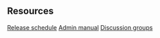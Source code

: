 ## Resources

[Release schedule](https://github.com/nextcloud/server/wiki/Maintenance-and-Release-Schedule)
[Admin manual](https://docs.nextcloud.com/server/17/admin_manual/)
[Discussion groups](https://help.nextcloud.com/)
